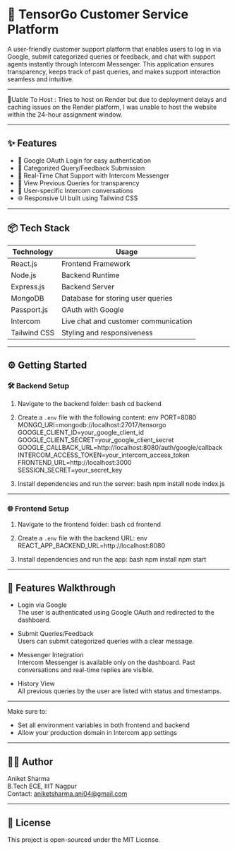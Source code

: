 
# 🧠 TensorGo Customer Service Platform

A user-friendly customer support platform that enables users to log in via Google, submit categorized queries or feedback, and chat with support agents instantly through Intercom Messenger. This application ensures transparency, keeps track of past queries, and makes support interaction seamless and intuitive.

---

🙁Uable To Host : Tries to host on Render but due to deployment delays and caching issues on the Render platform, I was unable to host the website within the 24-hour assignment window.

---

## ✨ Features

- 🔐 Google OAuth Login for easy authentication
- 📝 Categorized Query/Feedback Submission
- 💬 Real-Time Chat Support with Intercom Messenger
- 🧾 View Previous Queries for transparency
- 🎯 User-specific Intercom conversations
- 🌐 Responsive UI built using Tailwind CSS

---

## 📦 Tech Stack

| Technology   | Usage                                  |
|--------------|-----------------------------------------|
| React.js     | Frontend Framework                      |
| Node.js      | Backend Runtime                         |
| Express.js   | Backend Server                          |
| MongoDB      | Database for storing user queries       |
| Passport.js  | OAuth with Google                       |
| Intercom     | Live chat and customer communication    |
| Tailwind CSS | Styling and responsiveness              |

---


## ⚙️ Getting Started

### 🛠 Backend Setup

1. Navigate to the backend folder:
   bash
   cd backend
 

2. Create a `.env` file with the following content:
   env
   PORT=8080
   MONGO_URI=mongodb://localhost:27017/tensorgo
   GOOGLE_CLIENT_ID=your_google_client_id
   GOOGLE_CLIENT_SECRET=your_google_client_secret
   GOOGLE_CALLBACK_URL=http://localhost:8080/auth/google/callback
   INTERCOM_ACCESS_TOKEN=your_intercom_access_token
   FRONTEND_URL=http://localhost:3000
   SESSION_SECRET=your_secret_key
 

3. Install dependencies and run the server:
   bash
   npm install
   node index.js
  

---

### 🌐 Frontend Setup

1. Navigate to the frontend folder:
   bash
   cd frontend
   

2. Create a `.env` file with the backend URL:
   env
   REACT_APP_BACKEND_URL=http://localhost:8080


3. Install dependencies and run the app:
   bash
   npm install
   npm start

---

## 🧪 Features Walkthrough

- Login via Google  
  The user is authenticated using Google OAuth and redirected to the dashboard.

- Submit Queries/Feedback  
  Users can submit categorized queries with a clear message.

- Messenger Integration  
  Intercom Messenger is available only on the dashboard. Past conversations and real-time replies are visible.

- History View  
  All previous queries by the user are listed with status and timestamps.

---

Make sure to:

- Set all environment variables in both frontend and backend
- Allow your production domain in Intercom app settings

---

## 🧑‍💻 Author

Aniket Sharma  
B.Tech ECE, IIIT Nagpur  
Contact: aniketsharma.ani04@gmail.com

---

## 📄 License

This project is open-sourced under the MIT License.
